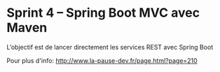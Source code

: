 # Sprint 4 – Spring Boot MVC avec Maven

L’objectif est de lancer directement les services REST avec Spring Boot

Pour plus d'info: http://www.la-pause-dev.fr/page.html?page=210

